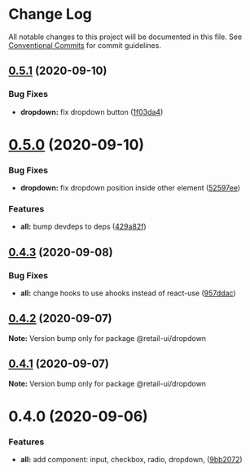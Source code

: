 # Change Log

All notable changes to this project will be documented in this file.
See [Conventional Commits](https://conventionalcommits.org) for commit guidelines.

## [0.5.1](https://github.com/sondh0127/retail-ui/compare/@retail-ui/dropdown@0.5.0...@retail-ui/dropdown@0.5.1) (2020-09-10)

### Bug Fixes

- **dropdown:** fix dropdown button ([1f03da4](https://github.com/sondh0127/retail-ui/commit/1f03da49a869ad4bbcda38c37135b52b93ff383c))

# [0.5.0](https://github.com/sondh0127/retail-ui/compare/@retail-ui/dropdown@0.4.3...@retail-ui/dropdown@0.5.0) (2020-09-10)

### Bug Fixes

- **dropdown:** fix dropdown position inside other element ([52597ee](https://github.com/sondh0127/retail-ui/commit/52597ee4e0d9a6bb0f564905ef5850f34613cb7c))

### Features

- **all:** bump devdeps to deps ([429a82f](https://github.com/sondh0127/retail-ui/commit/429a82f613c307ff079f78fe15ab9e271620ecdf))

## [0.4.3](https://github.com/sondh0127/retail-ui/compare/@retail-ui/dropdown@0.4.2...@retail-ui/dropdown@0.4.3) (2020-09-08)

### Bug Fixes

- **all:** change hooks to use ahooks instead of react-use ([957ddac](https://github.com/sondh0127/retail-ui/commit/957ddac510166a771bc0143408a0e4e71e39b973))

## [0.4.2](https://github.com/sondh0127/retail-ui/compare/@retail-ui/dropdown@0.4.1...@retail-ui/dropdown@0.4.2) (2020-09-07)

**Note:** Version bump only for package @retail-ui/dropdown

## [0.4.1](https://github.com/sondh0127/retail-ui/compare/@retail-ui/dropdown@0.4.0...@retail-ui/dropdown@0.4.1) (2020-09-07)

**Note:** Version bump only for package @retail-ui/dropdown

# 0.4.0 (2020-09-06)

### Features

- **all:** add component: input, checkbox, radio, dropdown, ([9bb2072](https://github.com/sondh0127/retail-ui/commit/9bb20727be7df99d8fcbfe6dba2b8e225111eb91))
